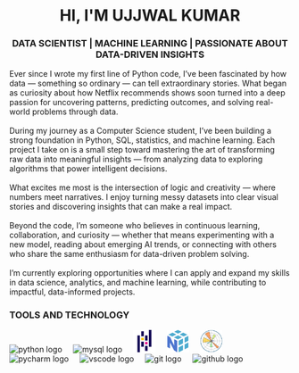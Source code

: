 <h1 align="center">HI, I'M UJJWAL KUMAR</h1>
<h3 align="center">DATA SCIENTIST | MACHINE LEARNING | PASSIONATE ABOUT DATA-DRIVEN INSIGHTS</h3>


<div align="left">
Ever since I wrote my first line of Python code, I’ve been fascinated by how data — something so ordinary — can tell extraordinary stories. What began as curiosity about how Netflix recommends shows soon turned into a deep passion for uncovering patterns, predicting outcomes, and solving real-world problems through data.<br/>
</div>
<br/>
<div align="left">
During my journey as a Computer Science student, I’ve been building a strong foundation in Python, SQL, statistics, and machine learning. Each project I take on is a small step toward mastering the art of transforming raw data into meaningful insights — from analyzing data to exploring algorithms that power intelligent decisions.
</div>
<br/>
<div align="left">
What excites me most is the intersection of logic and creativity — where numbers meet narratives. I enjoy turning messy datasets into clear visual stories and discovering insights that can make a real impact.
</div>
<br/>
<div align="left">
Beyond the code, I’m someone who believes in continuous learning, collaboration, and curiosity — whether that means experimenting with a new model, reading about emerging AI trends, or connecting with others who share the same enthusiasm for data-driven problem solving. 
</div>
<br/>
<div align="left">
I’m currently exploring opportunities where I can apply and expand my skills in data science, analytics, and machine learning, while contributing to impactful, data-informed projects.  
</div>



<h3 align="left">TOOLS AND TECHNOLOGY</h3>
<div align="left">
  <img src="https://cdn.jsdelivr.net/gh/devicons/devicon/icons/python/python-original.svg" height="40" alt="python logo"  />
  <img width="12" />
  <img src="https://cdn.jsdelivr.net/gh/devicons/devicon/icons/mysql/mysql-original.svg" height="40" alt="mysql logo"  />
  <img width="12" />
  <img src="https://raw.githubusercontent.com/devicons/devicon/master/icons/pandas/pandas-original.svg" height="40"  alt="pandas"/>
  <img width="12" />
  <img src="https://raw.githubusercontent.com/devicons/devicon/master/icons/numpy/numpy-original.svg" height="40" alt="numpy"/>
  <img width="12" />
  <img src="https://raw.githubusercontent.com/devicons/devicon/master/icons/matplotlib/matplotlib-original.svg" height="40"  alt="matplotlib"/>
  <img width="12" />
  <img src="https://cdn.jsdelivr.net/gh/devicons/devicon/icons/pycharm/pycharm-original.svg" height="40" alt="pycharm logo"  />
  <img width="12" />
  <img src="https://cdn.jsdelivr.net/gh/devicons/devicon/icons/vscode/vscode-original.svg" height="40" alt="vscode logo"  />
  <img width="12" />
  <img src="https://cdn.jsdelivr.net/gh/devicons/devicon/icons/git/git-original.svg" height="40" alt="git logo"  />
  <img width="12" />  
  <img src="https://skillicons.dev/icons?i=github" height="40" alt="github logo"  />
  <img width="12" />
</div>
